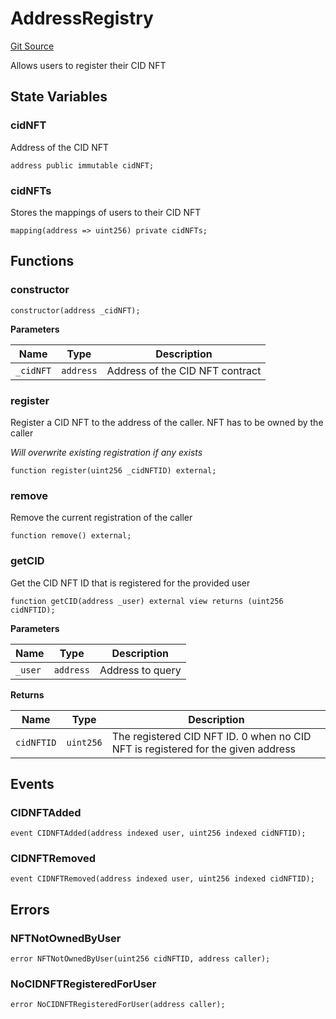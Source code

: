 # AddressRegistry
[Git Source](https://github.com/mkt-market/canto-identity-protocol/blob/1a16b30b450fe389c483f47dc1621b0d0fe1bd63/src/AddressRegistry.sol)

Allows users to register their CID NFT


## State Variables
### cidNFT
Address of the CID NFT


```solidity
address public immutable cidNFT;
```


### cidNFTs
Stores the mappings of users to their CID NFT


```solidity
mapping(address => uint256) private cidNFTs;
```


## Functions
### constructor


```solidity
constructor(address _cidNFT);
```
**Parameters**

|Name|Type|Description|
|----|----|-----------|
|`_cidNFT`|`address`|Address of the CID NFT contract|


### register

Register a CID NFT to the address of the caller. NFT has to be owned by the caller

*Will overwrite existing registration if any exists*


```solidity
function register(uint256 _cidNFTID) external;
```

### remove

Remove the current registration of the caller


```solidity
function remove() external;
```

### getCID

Get the CID NFT ID that is registered for the provided user


```solidity
function getCID(address _user) external view returns (uint256 cidNFTID);
```
**Parameters**

|Name|Type|Description|
|----|----|-----------|
|`_user`|`address`|Address to query|

**Returns**

|Name|Type|Description|
|----|----|-----------|
|`cidNFTID`|`uint256`|The registered CID NFT ID. 0 when no CID NFT is registered for the given address|


## Events
### CIDNFTAdded

```solidity
event CIDNFTAdded(address indexed user, uint256 indexed cidNFTID);
```

### CIDNFTRemoved

```solidity
event CIDNFTRemoved(address indexed user, uint256 indexed cidNFTID);
```

## Errors
### NFTNotOwnedByUser

```solidity
error NFTNotOwnedByUser(uint256 cidNFTID, address caller);
```

### NoCIDNFTRegisteredForUser

```solidity
error NoCIDNFTRegisteredForUser(address caller);
```

